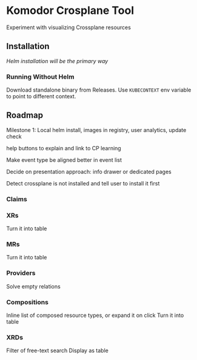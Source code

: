 # Komodor Crosplane Tool

Experiment with visualizing Crossplane resources

## Installation

_Helm installation will be the primary way_

### Running Without Helm

Download standalone binary from Releases. Use `KUBECONTEXT` env variable to point to different context.

## Roadmap

Milestone 1: Local helm install, images in registry, user analytics, update check

help buttons to explain and link to CP learning

Make event type be aligned better in event list

Decide on presentation approach: info drawer or dedicated pages

Detect crossplane is not installed and tell user to install it first

### Claims

### XRs
Turn it into table

### MRs

Turn it into table

### Providers

Solve empty relations

### Compositions

Inline list of composed resource types, or expand it on click
Turn it into table

### XRDs

Filter of free-text search
Display as table
